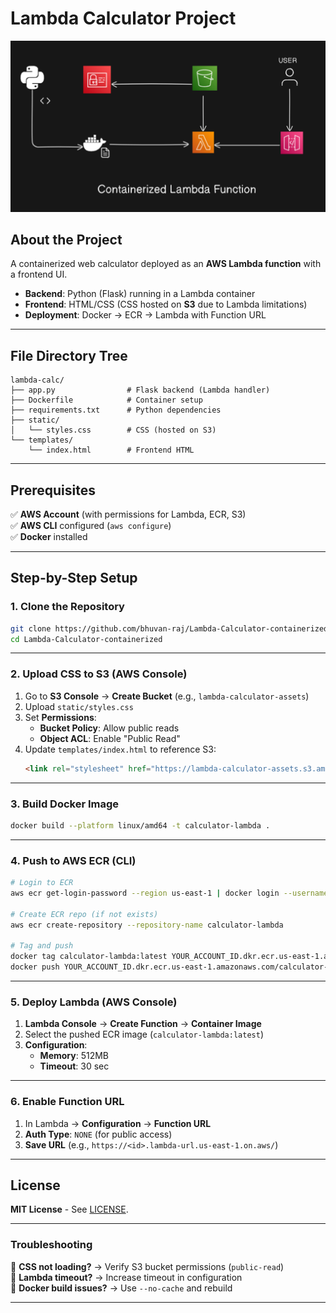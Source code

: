 
# **Lambda Calculator Project**  
![Alt Text](assets/Screenshot%20From%202025-03-31%2018-32-23.png)


## **About the Project**  
A containerized web calculator deployed as an **AWS Lambda function** with a frontend UI.  
- **Backend**: Python (Flask) running in a Lambda container  
- **Frontend**: HTML/CSS (CSS hosted on **S3** due to Lambda limitations)  
- **Deployment**: Docker → ECR → Lambda with Function URL  

---

## **File Directory Tree**  
```
lambda-calc/  
├── app.py                # Flask backend (Lambda handler)  
├── Dockerfile            # Container setup  
├── requirements.txt      # Python dependencies  
├── static/  
│   └── styles.css        # CSS (hosted on S3)  
└── templates/  
    └── index.html        # Frontend HTML  
```

---

## **Prerequisites**  
✅ **AWS Account** (with permissions for Lambda, ECR, S3)  
✅ **AWS CLI** configured (`aws configure`)  
✅ **Docker** installed  

---

## **Step-by-Step Setup**  

### **1. Clone the Repository**  
```bash
git clone https://github.com/bhuvan-raj/Lambda-Calculator-containerized.git
cd Lambda-Calculator-containerized
```

---

### **2. Upload CSS to S3 (AWS Console)**  
1. Go to **S3 Console** → **Create Bucket** (e.g., `lambda-calculator-assets`)  
2. Upload `static/styles.css`  
3. Set **Permissions**:  
   - **Bucket Policy**: Allow public reads  
   - **Object ACL**: Enable "Public Read"  
4. Update `templates/index.html` to reference S3:  
   ```html
   <link rel="stylesheet" href="https://lambda-calculator-assets.s3.amazonaws.com/styles.css">
   ```

---

### **3. Build Docker Image**  
```bash
docker build --platform linux/amd64 -t calculator-lambda .
```

---

### **4. Push to AWS ECR (CLI)**  
```bash
# Login to ECR
aws ecr get-login-password --region us-east-1 | docker login --username AWS --password-stdin YOUR_ACCOUNT_ID.dkr.ecr.us-east-1.amazonaws.com

# Create ECR repo (if not exists)
aws ecr create-repository --repository-name calculator-lambda

# Tag and push
docker tag calculator-lambda:latest YOUR_ACCOUNT_ID.dkr.ecr.us-east-1.amazonaws.com/calculator-lambda:latest
docker push YOUR_ACCOUNT_ID.dkr.ecr.us-east-1.amazonaws.com/calculator-lambda:latest
```

---

### **5. Deploy Lambda (AWS Console)**  
1. **Lambda Console** → **Create Function** → **Container Image**  
2. Select the pushed ECR image (`calculator-lambda:latest`)  
3. **Configuration**:  
   - **Memory**: 512MB  
   - **Timeout**: 30 sec  

---

### **6. Enable Function URL**  
1. In Lambda → **Configuration** → **Function URL**  
2. **Auth Type**: `NONE` (for public access)  
3. **Save URL** (e.g., `https://<id>.lambda-url.us-east-1.on.aws/`)  

---

## **License**  
**MIT License** - See [LICENSE](LICENSE).  

---

### **Troubleshooting**  
🔹 **CSS not loading?** → Verify S3 bucket permissions (`public-read`)  
🔹 **Lambda timeout?** → Increase timeout in configuration  
🔹 **Docker build issues?** → Use `--no-cache` and rebuild  

---
